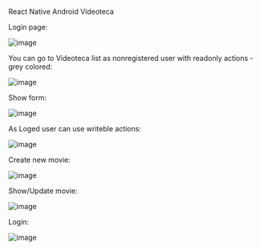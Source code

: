 React Native Android Videoteca

Login page:

![image](https://github.com/damko81/videotekaReactNative/assets/162964541/094afb86-ef5b-46c9-857f-54879b4eb8db)

You can go to Videoteca list as nonregistered user with readonly actions - grey colored:

![image](https://github.com/damko81/videotekaReactNative/assets/162964541/3da2a1dd-4e04-46a8-9f1c-e5e25a9dcec5)

Show form:

![image](https://github.com/damko81/videotekaReactNative/assets/162964541/b7821cd5-93b2-4b94-a198-f93941b7b3a5)

As Loged user can use writeble actions:

![image](https://github.com/damko81/videotekaReactNative/assets/162964541/66fd0fbb-a52a-4205-865e-8502b6db3523)

Create new movie:

![image](https://github.com/damko81/videotekaReactNative/assets/162964541/40212cf2-8c9c-4a95-95dc-4f4e7b7b5665)


Show/Update movie:

![image](https://github.com/damko81/videotekaReactNative/assets/162964541/a3b9bdce-0dab-4f60-9aa5-517c3513bbf5)

Login:

![image](https://github.com/damko81/videotekaReactNative/assets/162964541/1c359fe9-2787-4de0-b713-e4e5507d7e2c)




